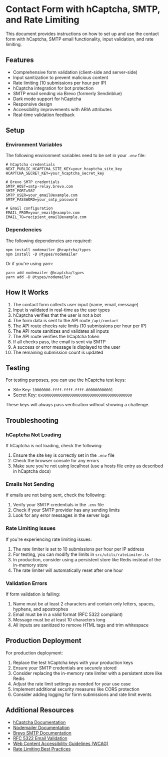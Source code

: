 # Contact Form with hCaptcha, SMTP, and Rate Limiting

This document provides instructions on how to set up and use the contact form with hCaptcha, SMTP email functionality, input validation, and rate limiting.

## Features

- Comprehensive form validation (client-side and server-side)
- Input sanitization to prevent malicious content
- Rate limiting (10 submissions per hour per IP)
- hCaptcha integration for bot protection
- SMTP email sending via Brevo (formerly Sendinblue)
- Dark mode support for hCaptcha
- Responsive design
- Accessibility improvements with ARIA attributes
- Real-time validation feedback

## Setup

### Environment Variables

The following environment variables need to be set in your `.env` file:

```
# hCaptcha credentials
NEXT_PUBLIC_HCAPTCHA_SITE_KEY=your_hcaptcha_site_key
HCAPTCHA_SECRET_KEY=your_hcaptcha_secret_key

# Brevo SMTP credentials
SMTP_HOST=smtp-relay.brevo.com
SMTP_PORT=587
SMTP_USER=your_email@example.com
SMTP_PASSWORD=your_smtp_password

# Email configuration
EMAIL_FROM=your_email@example.com
EMAIL_TO=recipient_email@example.com
```

### Dependencies

The following dependencies are required:

```
npm install nodemailer @hcaptcha/types
npm install -D @types/nodemailer
```

Or if you're using yarn:

```
yarn add nodemailer @hcaptcha/types
yarn add -D @types/nodemailer
```

## How It Works

1. The contact form collects user input (name, email, message)
2. Input is validated in real-time as the user types
3. hCaptcha verifies that the user is not a bot
4. The form data is sent to the API route `/api/contact`
5. The API route checks rate limits (10 submissions per hour per IP)
6. The API route sanitizes and validates all inputs
7. The API route verifies the hCaptcha token
8. If all checks pass, the email is sent via SMTP
9. A success or error message is displayed to the user
10. The remaining submission count is updated

## Testing

For testing purposes, you can use the hCaptcha test keys:

- Site Key: `10000000-ffff-ffff-ffff-000000000001`
- Secret Key: `0x0000000000000000000000000000000000000000`

These keys will always pass verification without showing a challenge.

## Troubleshooting

### hCaptcha Not Loading

If hCaptcha is not loading, check the following:

1. Ensure the site key is correctly set in the `.env` file
2. Check the browser console for any errors
3. Make sure you're not using localhost (use a hosts file entry as described in hCaptcha docs)

### Emails Not Sending

If emails are not being sent, check the following:

1. Verify your SMTP credentials in the `.env` file
2. Check if your SMTP provider has any sending limits
3. Look for any error messages in the server logs

### Rate Limiting Issues

If you're experiencing rate limiting issues:

1. The rate limiter is set to 10 submissions per hour per IP address
2. For testing, you can modify the limits in `src/utils/rateLimiter.ts`
3. In production, consider using a persistent store like Redis instead of the in-memory store
4. The rate limiter will automatically reset after one hour

### Validation Errors

If form validation is failing:

1. Name must be at least 2 characters and contain only letters, spaces, hyphens, and apostrophes
2. Email must be in a valid format (RFC 5322 compliant)
3. Message must be at least 10 characters long
4. All inputs are sanitized to remove HTML tags and trim whitespace

## Production Deployment

For production deployment:

1. Replace the test hCaptcha keys with your production keys
2. Ensure your SMTP credentials are securely stored
3. Consider replacing the in-memory rate limiter with a persistent store like Redis
4. Adjust the rate limit settings as needed for your use case
5. Implement additional security measures like CORS protection
6. Consider adding logging for form submissions and rate limit events

## Additional Resources

- [hCaptcha Documentation](https://docs.hcaptcha.com/)
- [Nodemailer Documentation](https://nodemailer.com/about/)
- [Brevo SMTP Documentation](https://help.brevo.com/hc/en-us/articles/209462765-What-is-Brevo-SMTP-)
- [RFC 5322 Email Validation](https://datatracker.ietf.org/doc/html/rfc5322)
- [Web Content Accessibility Guidelines (WCAG)](https://www.w3.org/WAI/standards-guidelines/wcag/)
- [Rate Limiting Best Practices](https://cloud.google.com/architecture/rate-limiting-strategies-techniques)